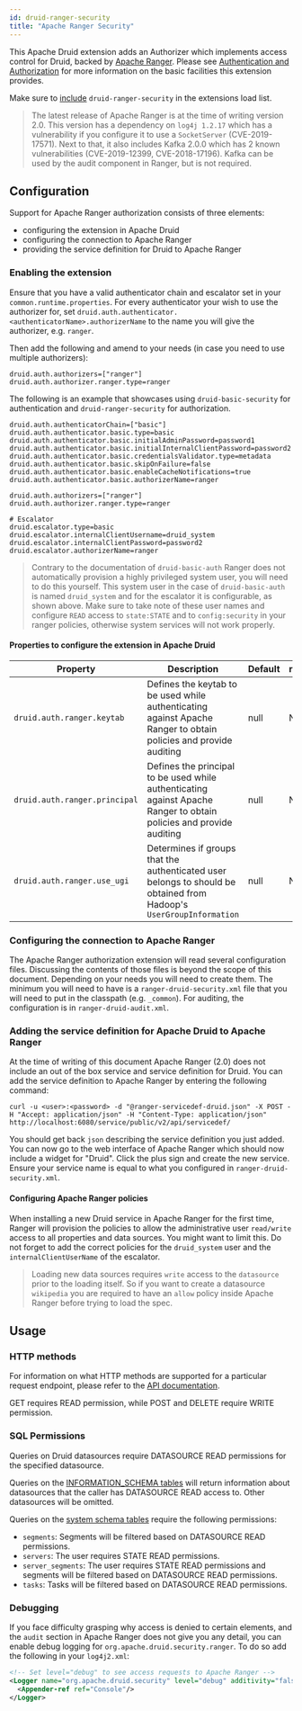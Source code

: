 ```yaml
---
id: druid-ranger-security
title: "Apache Ranger Security"
---
```


<!--
  ~ Licensed to the Apache Software Foundation (ASF) under one
  ~ or more contributor license agreements.  See the NOTICE file
  ~ distributed with this work for additional information
  ~ regarding copyright ownership.  The ASF licenses this file
  ~ to you under the Apache License, Version 2.0 (the
  ~ "License"); you may not use this file except in compliance
  ~ with the License.  You may obtain a copy of the License at
  ~
  ~   http://www.apache.org/licenses/LICENSE-2.0
  ~
  ~ Unless required by applicable law or agreed to in writing,
  ~ software distributed under the License is distributed on an
  ~ "AS IS" BASIS, WITHOUT WARRANTIES OR CONDITIONS OF ANY
  ~ KIND, either express or implied.  See the License for the
  ~ specific language governing permissions and limitations
  ~ under the License.
  -->
  
This Apache Druid extension adds an Authorizer which implements access control for Druid, backed by [Apache Ranger](https://ranger.apache.org/). Please see [Authentication and Authorization](../../operations/auth.md) for more information on the basic facilities this extension provides.

Make sure to [include](../../configuration/extensions.md#loading-extensions) `druid-ranger-security` in the extensions load list.

> The latest release of Apache Ranger is at the time of writing version 2.0. This version has a dependency on `log4j 1.2.17` which has a vulnerability if you configure it to use a `SocketServer` (CVE-2019-17571). Next to that, it also includes Kafka 2.0.0 which has 2 known vulnerabilities (CVE-2019-12399, CVE-2018-17196). Kafka can be used by the audit component in Ranger, but is not required. 

## Configuration

Support for Apache Ranger authorization consists of three elements: 
* configuring the extension in Apache Druid
* configuring the connection to Apache Ranger
* providing the service definition for Druid to Apache Ranger
 
### Enabling the extension
Ensure that you have a valid authenticator chain and escalator set in your `common.runtime.properties`. For every authenticator your wish to use the authorizer for, set `druid.auth.authenticator.<authenticatorName>.authorizerName` to the name you will give the authorizer, e.g. `ranger`. 

Then add the following and amend to your needs (in case you need to use multiple authorizers):

```
druid.auth.authorizers=["ranger"]
druid.auth.authorizer.ranger.type=ranger
```

The following is an example that showcases using `druid-basic-security` for authentication and `druid-ranger-security` for authorization.

```
druid.auth.authenticatorChain=["basic"]
druid.auth.authenticator.basic.type=basic
druid.auth.authenticator.basic.initialAdminPassword=password1
druid.auth.authenticator.basic.initialInternalClientPassword=password2
druid.auth.authenticator.basic.credentialsValidator.type=metadata
druid.auth.authenticator.basic.skipOnFailure=false
druid.auth.authenticator.basic.enableCacheNotifications=true
druid.auth.authenticator.basic.authorizerName=ranger

druid.auth.authorizers=["ranger"]
druid.auth.authorizer.ranger.type=ranger

# Escalator
druid.escalator.type=basic
druid.escalator.internalClientUsername=druid_system
druid.escalator.internalClientPassword=password2
druid.escalator.authorizerName=ranger
```

> Contrary to the documentation of `druid-basic-auth` Ranger does not automatically provision a highly privileged system user, you will need to do this yourself. This system user in the case of `druid-basic-auth` is named `druid_system` and for the escalator it is configurable, as shown above. Make sure to take note of these user names and configure `READ` access to `state:STATE` and to `config:security` in your ranger policies, otherwise system services will not work properly.

#### Properties to configure the extension in Apache Druid
|Property|Description|Default|required|
|--------|-----------|-------|--------|
|`druid.auth.ranger.keytab`|Defines the keytab to be used while authenticating against Apache Ranger to obtain policies and provide auditing|null|No|
|`druid.auth.ranger.principal`|Defines the principal to be used while authenticating against Apache Ranger to obtain policies and provide auditing|null|No|
|`druid.auth.ranger.use_ugi`|Determines if groups that the authenticated user belongs to should be obtained from Hadoop's `UserGroupInformation`|null|No|

### Configuring the connection to Apache Ranger

The Apache Ranger authorization extension will read several configuration files. Discussing the contents of those files is beyond the scope of this document. Depending on your needs you will need to create them. The minimum you will need to have is a `ranger-druid-security.xml` file that you will need to put in the classpath (e.g. `_common`). For auditing, the configuration is in `ranger-druid-audit.xml`.

### Adding the service definition for Apache Druid to Apache Ranger

At the time of writing of this document Apache Ranger (2.0) does not include an out of the box service and service definition for Druid. You can add the service definition to Apache Ranger by entering the following command:

`curl -u <user>:<password> -d "@ranger-servicedef-druid.json" -X POST -H "Accept: application/json" -H "Content-Type: application/json" http://localhost:6080/service/public/v2/api/servicedef/`

You should get back `json` describing the service definition you just added. You can now go to the web interface of Apache Ranger which should now include a widget for "Druid". Click the plus sign and create the new service. Ensure your service name is equal to what you configured in `ranger-druid-security.xml`.

#### Configuring Apache Ranger policies

When installing a new Druid service in Apache Ranger for the first time, Ranger will provision the policies to allow the administrative user `read/write` access to all properties and data sources. You might want to limit this. Do not forget to add the correct policies for the `druid_system` user and the `internalClientUserName` of the escalator.

> Loading new data sources requires `write` access to the `datasource` prior to the loading itself. So if you want to create a datasource `wikipedia` you are required to have an `allow` policy inside Apache Ranger before trying to load the spec. 

## Usage

### HTTP methods

For information on what HTTP methods are supported for a particular request endpoint, please refer to the [API documentation](../../api-reference/api-reference.md).

GET requires READ permission, while POST and DELETE require WRITE permission.

### SQL Permissions

Queries on Druid datasources require DATASOURCE READ permissions for the specified datasource.

Queries on the [INFORMATION_SCHEMA tables](../../querying/sql-metadata-tables.md#information-schema) will return information about datasources that the caller has DATASOURCE READ access to. Other datasources will be omitted.

Queries on the [system schema tables](../../querying/sql-metadata-tables.md#system-schema) require the following permissions:
- `segments`: Segments will be filtered based on DATASOURCE READ permissions.
- `servers`: The user requires STATE READ permissions.
- `server_segments`: The user requires STATE READ permissions and segments will be filtered based on DATASOURCE READ permissions.
- `tasks`: Tasks will be filtered based on DATASOURCE READ permissions.


### Debugging

If you face difficulty grasping why access is denied to certain elements, and the `audit` section in Apache Ranger does not give you any detail, you can enable debug logging for `org.apache.druid.security.ranger`. To do so add the following in your `log4j2.xml`:

```xml
<!-- Set level="debug" to see access requests to Apache Ranger -->
<Logger name="org.apache.druid.security" level="debug" additivity="false">
  <Appender-ref ref="Console"/>
</Logger>
```

